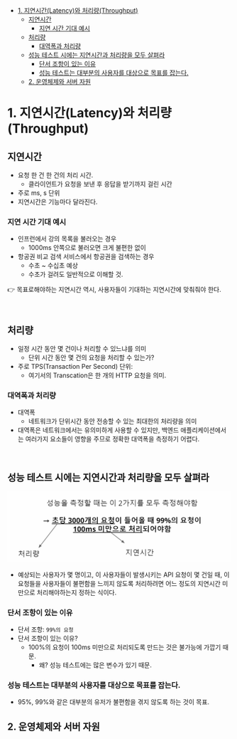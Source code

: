 <!-- TOC -->
* [1. 지연시간(Latency)와 처리량(Throughput)](#1-지연시간latency와-처리량throughput)
  * [지연시간](#지연시간)
    * [지연 시간 기대 예시](#지연-시간-기대-예시)
  * [처리량](#처리량)
    * [대역폭과 처리량](#대역폭과-처리량)
  * [성능 테스트 시에는 지연시간과 처리량을 모두 살펴라](#성능-테스트-시에는-지연시간과-처리량을-모두-살펴라)
    * [단서 조항이 있는 이유](#단서-조항이-있는-이유)
    * [성능 테스트는 대부분의 사용자를 대상으로 목표를 잡는다.](#성능-테스트는-대부분의-사용자를-대상으로-목표를-잡는다)
  * [2. 운영체제와 서버 자원](#2-운영체제와-서버-자원)
<!-- TOC -->

# 1. 지연시간(Latency)와 처리량(Throughput)

## 지연시간

- 요청 한 건 한 건의 처리 시간.
  - 클라이언트가 요청을 보낸 후 응답을 받기까지 걸린 시간
- 주로 ms, s 단위
- 지연시간은 기능마다 달라진다.

### 지연 시간 기대 예시

- 인프런에서 강의 목록을 불러오는 경우
  - 1000ms 안쪽으로 불러오면 크게 불편한 없이
- 항공권 비교 검색 서비스에서 항공권을 검색하는 경우
  - 수초 ~ 수십초 예상
  - 수초가 걸려도 일반적으로 이해할 것. 

👉 목표로해야하는 지연시간 역시, 사용자들이 기대하는 지연시간에 맞춰줘야 한다.

<br>

## 처리량

- 일정 시간 동안 몇 건이나 처리할 수 있느냐를 의미
  - 단위 시간 동안 몇 건의 요청을 처리할 수 있는가?
- 주로 TPS(Transaction Per Second) 단위:
  - 여기서의 Transcation은 한 개의 HTTP 요청을 의미.

### 대역폭과 처리량

- 대역폭
  - 네트워크가 단위시간 동안 전송할 수 있는 최대한의 처리량을 의미
- 대역폭은 네트워크에서는 유의미하게 사용할 수 있지만, 백엔드 애플리케이션에서는 여러가지 요소들이 영향을 주므로 정확한 대역폭을 측정하기 어렵다.

<br>


## 성능 테스트 시에는 지연시간과 처리량을 모두 살펴라

![img_1.png](img/img_1.png)

- 예상되는 사용자가 몇 명이고, 이 사용자들이 발생시키는 API 요청이 몇 건일 때, 이 요청들을 사용자들이 불편함을 느끼지 않도록 처리하려면 어느 정도의 지연시간 미만으로 처리해야하는지 정하는 식이다.

### 단서 조항이 있는 이유

- 단서 조항: `99%의 요청`
- 단서 조항이 있는 이유?
  - 100%의 요청이 100ms 미만으로 처리되도록 만드는 것은 불가능에 가깝기 때문.
    - 왜? 성능 테스트에는 많은 변수가 있기 때문.

### 성능 테스트는 대부분의 사용자를 대상으로 목표를 잡는다.

- 95%, 99%와 같은 대부분의 유저가 불편함을 겪지 않도록 하는 것이 목표.

## 2. 운영체제와 서버 자원
